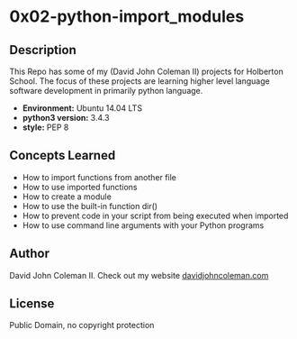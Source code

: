 # 0x02-python-import_modules

## Description

This Repo has some of my (David John Coleman II) projects for Holberton School.
The focus of these projects are learning higher level language software
development in primarily python language.

* __Environment:__ Ubuntu 14.04 LTS
* __python3 version:__ 3.4.3
* __style:__ PEP 8

## Concepts Learned

* How to import functions from another file
* How to use imported functions
* How to create a module
* How to use the built-in function dir()
* How to prevent code in your script from being executed when imported
* How to use command line arguments with your Python programs

## Author

David John Coleman II.	Check out my website [davidjohncoleman.com](http://www.davidjohncoleman.com/)

## License

Public Domain, no copyright protection
